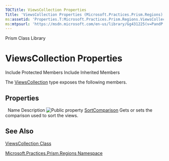 ```yaml
---
TOCTitle: ViewsCollection Properties
Title: 'ViewsCollection Properties (Microsoft.Practices.Prism.Regions)'
ms:assetid: 'Properties.T:Microsoft.Practices.Prism.Regions.ViewsCollection'
ms:mtpsurl: 'https://msdn.microsoft.com/en-us/library/Gg431225(v=PandP.50)'
---
```


Prism Class Library

ViewsCollection Properties
==========================

Include Protected Members
Include Inherited Members

The [ViewsCollection](https://msdn.microsoft.com/t:microsoft.practices.prism.regions.viewscollection) type exposes the following members.

Properties
----------

<span id="propertyTableToggle"></span>
 
Name
Description
![](https://msdn.microsoft.com/en-us/Gg431225.pubproperty(en-us,PandP.50).gif "Public property")
[SortComparison](https://msdn.microsoft.com/p:microsoft.practices.prism.regions.viewscollection.sortcomparison)
Gets or sets the comparison used to sort the views.

See Also
--------

<span id="seeAlsoToggle"></span>
[ViewsCollection Class](https://msdn.microsoft.com/t:microsoft.practices.prism.regions.viewscollection)

[Microsoft.Practices.Prism.Regions Namespace](https://msdn.microsoft.com/n:microsoft.practices.prism.regions)
